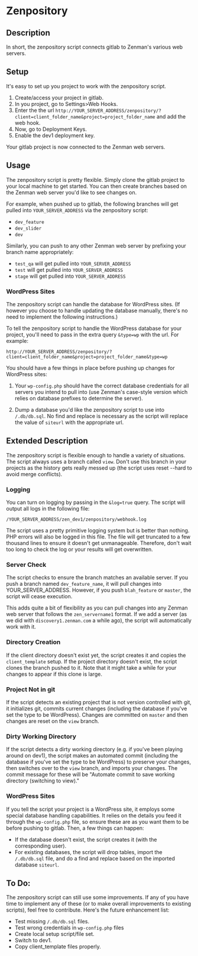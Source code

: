 # Zenpository
## Description
In short, the zenpository script connects gitlab to Zenman's various web servers.

## Setup
It's easy to set up you project to work with the zenpository script.

1. Create/access your project in gitlab.
2. In you project, go to Settings>Web Hooks.
3. Enter the the url 
``http://YOUR_SERVER_ADDRESS/zenpository/?client=client_folder_name&project=project_folder_name`` and add the web 
hook.
4. Now, go to Deployment Keys.
5. Enable the dev1 deployment key.

Your gitlab project is now connected to the Zenman web servers.

## Usage
The zenpository script is pretty flexible. Simply clone the gitlab project to your local machine to get 
started. You can then create branches based on the Zenman web server you'd like to see changes on.

For example, when pushed up to gitlab, the following branches will get pulled into ``YOUR_SERVER_ADDRESS`` via the 
zenpository script:

- ``dev_feature``
- ``dev_slider``
- ``dev``

Similarly, you can push to any other Zenman web server by prefixing your branch name appropriately:

- ``test_qa`` will get pulled into ``YOUR_SERVER_ADDRESS``
- ``test`` will get pulled into ``YOUR_SERVER_ADDRESS``
- ``stage`` will get pulled into ``YOUR_SERVER_ADDRESS``

### WordPress Sites
The zenpository script can handle the database for WordPress sites. (If however you choose to handle updating 
the database manually, there's no need to implement the following instructions.)

To tell the zenpository script to handle the WordPress database for your project, you'll need to pass in the 
extra query ``&type=wp`` with the url. For example: 

``http://YOUR_SERVER_ADDRESS/zenpository/?client=client_folder_name&project=project_folder_name&type=wp``

You should have a few things in place before pushing up changes for WordPress sites:

1. Your ``wp-config.php`` should have the correct database credentials for all servers you intend to pull into 
(use Zenman's case-style version which relies on database prefixes to determine the server).

2. Dump a database you'd like the zenpository script to use into ``/.db/db.sql``. No find and replace is 
necessary as the script will replace the value of ``siteurl`` with the appropriate url.

## Extended Description
The zenpository script is flexible enough to handle a variety of situations. The script always uses a branch 
called ``view``. Don't use this branch in your projects as the history gets really messed up (the script uses 
reset --hard to avoid merge conflicts).

### Logging
You can turn on logging by passing in the ``&log=true`` query. The script will output all logs in the 
following file:

``/YOUR_SERVER_ADDRESS/zen_dev1/zenpository/webhook.log``

The script uses a pretty primitive logging system but is better than nothing. PHP errors will also be logged 
in this file. The file will get truncated to a few thousand lines to ensure it doesn't get unmanageable. 
Therefore, don't wait too long to check the log or your results will get overwritten.

### Server Check
The script checks to ensure the branch matches an available server. If you push a branch named 
``dev_feature_name``, it will pull changes into YOUR_SERVER_ADDRESS. However, if you push ``blah_feature`` or 
``master``, the script will cease execution.

This adds quite a bit of flexibility as you can pull changes into any Zenman web server that follows the 
``zen_servername1`` format. If we add a server (as we did with ``discovery1.zenman.com`` a while ago), the 
script will automatically work with it.

### Directory Creation
If the client directory doesn't exist yet, the script creates it and copies the ``client_template`` setup. If 
the project directory doesn't exist, the script clones the branch pushed to it. Note that it might take a 
while for your changes to appear if this clone is large.

### Project Not in git
If the script detects an existing project that is not version controlled with git, it initializes git, commits 
current changes (including the database if you've set the type to be WordPress). Changes are committed on 
``master`` and then changes are reset on the ``view`` branch.

### Dirty Working Directory
If the script detects a dirty working directory (e.g. if you've been playing around on dev1), the script makes 
an automated commit (including the database if you've set the type to be WordPress) to preserve your changes, 
then switches over to the ``view`` branch, and imports your changes. The commit message for these will be 
"Automate commit to save working directory (switching to view)."

### WordPress Sites
If you tell the script your project is a WordPress site, it employs some special database handling 
capabilities. It relies on the details you feed it through the ``wp-config.php`` file, so ensure these are as 
you want them to be before pushing to gitlab. Then, a few things can happen:

- If the database doesn't exist, the script creates it (with the corresponding user).
- For existing databases, the script will drop tables, import the ``/.db/db.sql`` file, and do a find and 
replace based on the imported database ``siteurl``.

## To Do:
The zenpository script can still use some improvements. If any of you have time to implement any of these (or 
to make overall improvements to existing scripts), feel free to contribute. Here's the future enhancement 
list:

- Test missing ``/.db/db.sql`` files.
- Test wrong credentials in ``wp-config.php`` files
- Create local setup script/file set.
- Switch to dev1.
- Copy client_template files properly.
